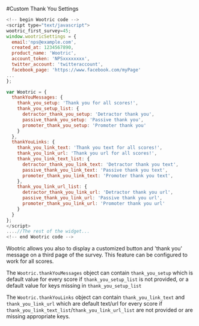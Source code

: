 #Custom Thank You Settings

```javascript
<!--­­ begin Wootric code ­­-->
<script type="text/javascript">
wootric_first_survey=45;
window.wootricSettings = {
  email:'nps@example.com',
  created_at: 1234567890,
  product_name: 'Wootric',
  account_token: 'NPS­xxxxxxxx',
  twitter_account: 'twitteraccount',
  facebook_page: 'https://www.facebook.com/myPage'
...
};

var Wootric = {
  thankYouMessages: {
    thank_you_setup: 'Thank you for all scores!',
    thank_you_setup_list: {
      detractor_thank_you_setup: 'Detractor thank you',
      passive_thank_you_setup: 'Passive thank you',
      promoter_thank_you_setup: 'Promoter thank you'
    }
  },
  thankYouLinks: {
    thank_you_link_text: 'Thank you text for all scores!',
    thank_you_link_url: 'Thank you url for all scores!',
    thank_you_link_text_list: {
      detractor_thank_you_link_text: 'Detractor thank you text',
      passive_thank_you_link_text: 'Passive thank you text',
      promoter_thank_you_link_text: 'Promoter thank you text',
    },
    thank_you_link_url_list: {
      detractor_thank_you_link_url: 'Detractor thank you url',
      passive_thank_you_link_url: 'Passive thank you url',
      promoter_thank_you_link_url: 'Promoter thank you url'
    }
  }
};
</script>
....//The rest of the widget...
<!--­­ end Wootric code --­­>
```

Wootric allows you also to display a customized button and 'thank you' message on a third page of the survey. This feature can be configured to work for all scores.

The ```Wootric.thankYouMessages``` object can contain ```thank_you_setup``` which is default value for every score if ```thank_you_setup_list``` is not provided, or a default value for keys missing in ```thank_you_setup_list```

The ```Wootric.thankYouLinks``` object can contain ```thank_you_link_text``` and ```thank_you_link_url``` which are default text/url for every score if ```thank_you_link_text_list```/```thank_you_link_url_list``` are not provided or are missing appropriate keys.

